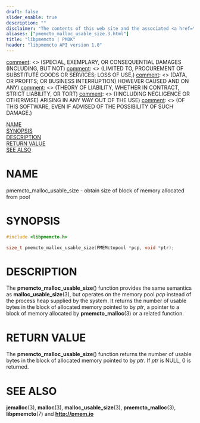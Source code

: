 ```yaml
---
draft: false
slider_enable: true
description: ""
disclaimer: "The contents of this web site and the associated <a href=\"https://github.com/pmem\">GitHub repositories</a> are BSD-licensed open source."
aliases: ["pmemcto_malloc_usable_size.3.html"]
title: "libpmemcto | PMDK"
header: "libpmemcto API version 1.0"
---
```


[comment]: <> (Copyright 2017, Intel Corporation)

[comment]: <> (Redistribution and use in source and binary forms, with or without)
[comment]: <> (modification, are permitted provided that the following conditions)
[comment]: <> (are met:)
[comment]: <> (    * Redistributions of source code must retain the above copyright)
[comment]: <> (      notice, this list of conditions and the following disclaimer.)
[comment]: <> (    * Redistributions in binary form must reproduce the above copyright)
[comment]: <> (      notice, this list of conditions and the following disclaimer in)
[comment]: <> (      the documentation and/or other materials provided with the)
[comment]: <> (      distribution.)
[comment]: <> (    * Neither the name of the copyright holder nor the names of its)
[comment]: <> (      contributors may be used to endorse or promote products derived)
[comment]: <> (      from this software without specific prior written permission.)

[comment]: <> (THIS SOFTWARE IS PROVIDED BY THE COPYRIGHT HOLDERS AND CONTRIBUTORS)
[comment]: <> ("AS IS" AND ANY EXPRESS OR IMPLIED WARRANTIES, INCLUDING, BUT NOT)
[comment]: <> (LIMITED TO, THE IMPLIED WARRANTIES OF MERCHANTABILITY AND FITNESS FOR)
[comment]: <> (A PARTICULAR PURPOSE ARE DISCLAIMED. IN NO EVENT SHALL THE COPYRIGHT)
[comment]: <> (OWNER OR CONTRIBUTORS BE LIABLE FOR ANY DIRECT, INDIRECT, INCIDENTAL,)
[comment]: <> (SPECIAL, EXEMPLARY, OR CONSEQUENTIAL DAMAGES (INCLUDING, BUT NOT)
[comment]: <> (LIMITED TO, PROCUREMENT OF SUBSTITUTE GOODS OR SERVICES; LOSS OF USE,)
[comment]: <> (DATA, OR PROFITS; OR BUSINESS INTERRUPTION) HOWEVER CAUSED AND ON ANY)
[comment]: <> (THEORY OF LIABILITY, WHETHER IN CONTRACT, STRICT LIABILITY, OR TORT)
[comment]: <> ((INCLUDING NEGLIGENCE OR OTHERWISE) ARISING IN ANY WAY OUT OF THE USE)
[comment]: <> (OF THIS SOFTWARE, EVEN IF ADVISED OF THE POSSIBILITY OF SUCH DAMAGE.)

[comment]: <> (pmemcto_malloc_usable_size.3 -- man page for libpmemcto)

[NAME](#name)<br />
[SYNOPSIS](#synopsis)<br />
[DESCRIPTION](#description)<br />
[RETURN VALUE](#return-value)<br />
[SEE ALSO](#see-also)<br />


# NAME #

pmemcto_malloc_usable_size - obtain size of block of memory allocated from pool


# SYNOPSIS #

```c
#include <libpmemcto.h>

size_t pmemcto_malloc_usable_size(PMEMctopool *pcp, void *ptr);
```


# DESCRIPTION #


The **pmemcto_malloc_usable_size**() function provides the same semantics
as **malloc_usable_size**(3), but operates on the memory pool *pcp* instead
of the process heap supplied by the system.  It returns the number of usable
bytes in the block of allocated memory pointed to by *ptr*, a pointer to
a block of memory allocated by **pmemcto_malloc**(3) or a related function.


# RETURN VALUE #

The **pmemcto_malloc_usable_size**() function returns the number of usable
bytes in the block of allocated memory pointed to by *ptr*.
If *ptr* is NULL, 0 is returned.


# SEE ALSO #

**jemalloc**(3), **malloc**(3), **malloc_usable_size**(3),
**pmemcto_malloc**(3),
**libpmemcto**(7) and **<http://pmem.io>**
